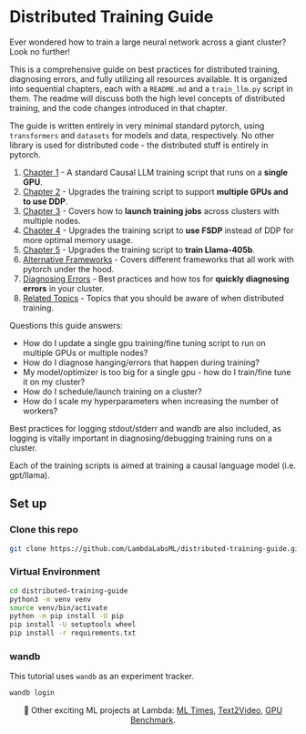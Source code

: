 # Distributed Training Guide

Ever wondered how to train a large neural network across a giant cluster? Look no further!

This is a comprehensive guide on best practices for distributed training, diagnosing errors, and fully utilizing all resources available. It is organized into sequential chapters, each with a `README.md` and a `train_llm.py` script in them. The readme will discuss both the high level concepts of distributed training, and the code changes introduced in that chapter.

The guide is written entirely in very minimal standard pytorch, using `transformers` and `datasets` for models and data, respectively. No other library is used for distributed code - the distributed stuff is entirely in pytorch.

1. [Chapter 1](./01-single-gpu/) - A standard Causal LLM training script that runs on a **single GPU**.
2. [Chapter 2](./02-distributed-data-parallel/) - Upgrades the training script to support **multiple GPUs and to use DDP**.
3. [Chapter 3](./03-job-launchers/) - Covers how to **launch training jobs** across clusters with multiple nodes.
4. [Chapter 4](./04-fully-sharded-data-parallel/) - Upgrades the training script to **use FSDP** instead of DDP for more optimal memory usage.
5. [Chapter 5](./05-training-llama-405b/) - Upgrades the training script to **train Llama-405b**.
6. [Alternative Frameworks](./alternative-frameworks/) - Covers different frameworks that all work with pytorch under the hood.
7. [Diagnosing Errors](./diagnosing-errors/) - Best practices and how tos for **quickly diagnosing errors** in your cluster.
8. [Related Topics](./related-topics/) - Topics that you should be aware of when distributed training.


Questions this guide answers:

- How do I update a single gpu training/fine tuning script to run on multiple GPUs or multiple nodes?
- How do I diagnose hanging/errors that happen during training?
- My model/optimizer is too big for a single gpu - how do I train/fine tune it on my cluster?
- How do I schedule/launch training on a cluster?
- How do I scale my hyperparameters when increasing the number of workers?

Best practices for logging stdout/stderr and wandb are also included, as logging is vitally important in diagnosing/debugging training runs on a cluster.

Each of the training scripts is aimed at training a causal language model (i.e. gpt/llama).

## Set up

### Clone this repo

```bash
git clone https://github.com/LambdaLabsML/distributed-training-guide.git
```

### Virtual Environment

```bash
cd distributed-training-guide
python3 -m venv venv
source venv/bin/activate
python -m pip install -U pip
pip install -U setuptools wheel
pip install -r requirements.txt
```

### wandb

This tutorial uses `wandb` as an experiment tracker.

```bash
wandb login
```

<p align="center">
🦄 Other exciting ML projects at Lambda: <a href="https://news.lambdalabs.com/news/today">ML Times</a>, <a href="https://lambdalabsml.github.io/Open-Sora/introduction/">Text2Video</a>, <a href="https://lambdalabs.com/gpu-benchmarks">GPU Benchmark</a>.
</p>
